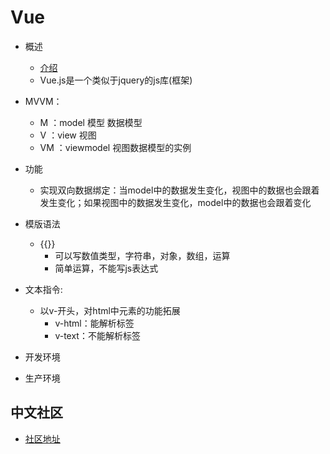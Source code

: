 # Vue
 - 概述
    - [介绍](https://cn.vuejs.org/v2/guide/)
    - Vue.js是一个类似于jquery的js库(框架)
 - MVVM：
    - M ：model 模型  数据模型
    - V ：view 视图
    - VM ：viewmodel 视图数据模型的实例
    
 - 功能
    - 实现双向数据绑定：当model中的数据发生变化，视图中的数据也会跟着发生变化；如果视图中的数据发生变化，model中的数据也会跟着变化
 - 模版语法
    - {{}}
       - 可以写数值类型，字符串，对象，数组，运算
       - 简单运算，不能写js表达式
 - 文本指令:
    - 以v-开头，对html中元素的功能拓展
        - v-html：能解析标签
        - v-text：不能解析标签
 - 开发环境
    <script src="https://cdn.jsdelivr.net/npm/vue/dist/vue.js"></script>
 - 生产环境
    <script src="https://cdn.jsdelivr.net/npm/vue"></script>
    
## 中文社区
 - [社区地址](https://www.vue-js.com)